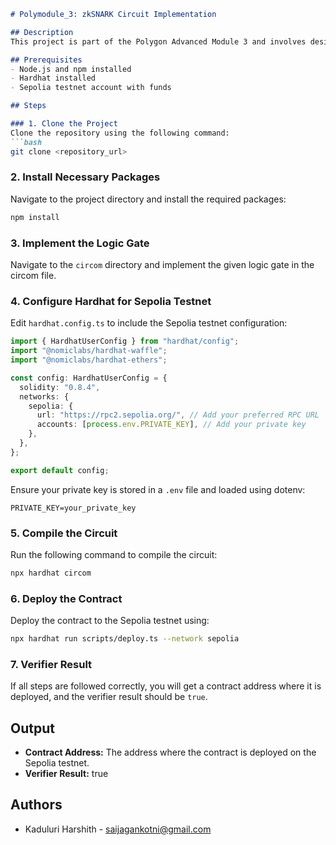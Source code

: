 ```markdown
# Polymodule_3: zkSNARK Circuit Implementation

## Description
This project is part of the Polygon Advanced Module 3 and involves designing and deploying a zkSNARK circuit using the circom programming language. The circuit implements specific logical operations, and a verifier is deployed on-chain to verify the proofs generated by the circuit. The project is deployed on the Sepolia testnet.

## Prerequisites
- Node.js and npm installed
- Hardhat installed
- Sepolia testnet account with funds

## Steps

### 1. Clone the Project
Clone the repository using the following command:
```bash
git clone <repository_url>
```

### 2. Install Necessary Packages
Navigate to the project directory and install the required packages:
```bash
npm install
```

### 3. Implement the Logic Gate
Navigate to the `circom` directory and implement the given logic gate in the circom file.

### 4. Configure Hardhat for Sepolia Testnet
Edit `hardhat.config.ts` to include the Sepolia testnet configuration:

```typescript
import { HardhatUserConfig } from "hardhat/config";
import "@nomiclabs/hardhat-waffle";
import "@nomiclabs/hardhat-ethers";

const config: HardhatUserConfig = {
  solidity: "0.8.4",
  networks: {
    sepolia: {
      url: "https://rpc2.sepolia.org/", // Add your preferred RPC URL
      accounts: [process.env.PRIVATE_KEY], // Add your private key
    },
  },
};

export default config;
```

Ensure your private key is stored in a `.env` file and loaded using dotenv:

```plaintext
PRIVATE_KEY=your_private_key
```

### 5. Compile the Circuit
Run the following command to compile the circuit:
```bash
npx hardhat circom
```

### 6. Deploy the Contract
Deploy the contract to the Sepolia testnet using:
```bash
npx hardhat run scripts/deploy.ts --network sepolia
```

### 7. Verifier Result
If all steps are followed correctly, you will get a contract address where it is deployed, and the verifier result should be `true`.

## Output
- **Contract Address:** The address where the contract is deployed on the Sepolia testnet.
- **Verifier Result:** true

## Authors
- Kaduluri Harshith - [saijagankotni@gmail.com](mailto:saijagankotni@gmail.com)
```
